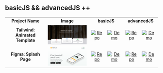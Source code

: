 ## basicJS && advancedJS ++

<table style="width: 100%; table-layout: fixed;">

  <tr>
    <th style="text-align: center;">Project Name</th>
    <th style="text-align: center;">Image</th>
    <th colspan="2" style="text-align: center;">basicJS</th>
    <th colspan="2" style="text-align: center;">advancedJS</th>
  </tr>
  <tr>
    <td style="text-align: center;"><strong>Tailwind: Animated Template</strong></td>
    <td style="text-align: center;"><img src="img/basicJS_tailwind_animated-template.png" alt="Basic Tailwind Template" width="250"></td>
    <td style="text-align: center;">
      <a href="https://github.com/Shcoobz/basicJS_tailwind_animated-template/"><img src="https://img.shields.io/badge/Repo-007bff?logo=github&logoColor=white" alt="Repo" ></a>
    </td>
    <td style="text-align: center;">
      <a href="https://shcoobz.github.io/basicJS_tailwind_animated-template/"><img src="https://img.shields.io/badge/Demo-28a745?logo=google-chrome&logoColor=white" alt="Demo" ></a>
    </td>
    <td style="text-align: center;">
      <a href="https://github.com/Shcoobz/advancedJS_tailwind_animated-template"><img src="https://img.shields.io/badge/Repo-007bff?logo=github&logoColor=white" alt="Repo" ></a>
    </td>
    <td style="text-align: center;">
      <a href="https://shcoobz.github.io/advancedJS_tailwind_animated-template/"><img src="https://img.shields.io/badge/Demo-28a745?logo=google-chrome&logoColor=white" alt="Demo" ></a>
    </td>
  </tr>
  <tr>
    <td style="text-align: center;"><strong>Figma: Splash Page</strong></td>
    <td style="text-align: center;"><img src="img/basicJS_figma_splash-page.png" alt="Basic Figma Splash Page" width="250"></td>
    <td style="text-align: center;">
      <a href="https://github.com/Shcoobz/basicJS_figma_splash-page"><img src="https://img.shields.io/badge/Repo-007bff?logo=github&logoColor=white" alt="Repo" ></a>
    </td>
    <td style="text-align: center;">
      <a href="https://shcoobz.github.io/basicJS_figma_splash-page/"><img src="https://img.shields.io/badge/Demo-28a745?logo=google-chrome&logoColor=white" alt="Demo" ></a>
    </td>
    <td style="text-align: center;">
      <a href="https://github.com/Shcoobz/advancedJS_figma_splash-page"><img src="https://img.shields.io/badge/Repo-007bff?logo=github&logoColor=white" alt="Repo" ></a>
    </td>
    <td style="text-align: center;">
      <a href="https://shcoobz.github.io/advancedJS_figma_splash-page/"><img src="https://img.shields.io/badge/Demo-28a745?logo=google-chrome&logoColor=white" alt="Demo" ></a>
    </td>
  </tr>
</table>
